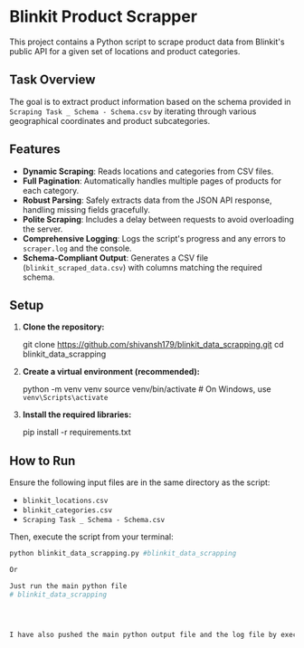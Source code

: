 # Blinkit Product Scrapper

This project contains a Python script to scrape product data from Blinkit's public API for a given set of locations and product categories.

## Task Overview

The goal is to extract product information based on the schema provided in `Scraping Task _ Schema - Schema.csv` by iterating through various geographical coordinates and product subcategories.

## Features

- **Dynamic Scraping**: Reads locations and categories from CSV files.
- **Full Pagination**: Automatically handles multiple pages of products for each category.
- **Robust Parsing**: Safely extracts data from the JSON API response, handling missing fields gracefully.
- **Polite Scraping**: Includes a delay between requests to avoid overloading the server.
- **Comprehensive Logging**: Logs the script's progress and any errors to `scraper.log` and the console.
- **Schema-Compliant Output**: Generates a CSV file (`blinkit_scraped_data.csv`) with columns matching the required schema.

## Setup

1.  **Clone the repository:**

    git clone https://github.com/shivansh179/blinkit_data_scrapping.git
    cd blinkit_data_scrapping


2.  **Create a virtual environment (recommended):**

    python -m venv venv
    source venv/bin/activate  # On Windows, use `venv\Scripts\activate`
    

3.  **Install the required libraries:**
    
    pip install -r requirements.txt
    

## How to Run

Ensure the following input files are in the same directory as the script:
- `blinkit_locations.csv`
- `blinkit_categories.csv`
- `Scraping Task _ Schema - Schema.csv`

Then, execute the script from your terminal:

```bash
python blinkit_data_scrapping.py #blinkit_data_scrapping

Or 

Just run the main python file
# blinkit_data_scrapping




I have also pushed the main python output file and the log file by executing the code
